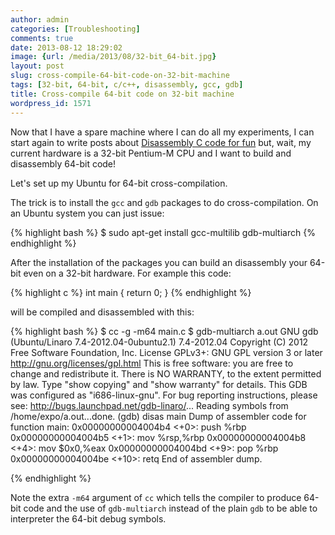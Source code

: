 ```yaml
---
author: admin
categories: [Troubleshooting]
comments: true
date: 2013-08-12 18:29:02
image: {url: /media/2013/08/32-bit_64-bit.jpg}
layout: post
slug: cross-compile-64-bit-code-on-32-bit-machine
tags: [32-bit, 64-bit, c/c++, disassembly, gcc, gdb]
title: Cross-compile 64-bit code on 32-bit machine
wordpress_id: 1571
---
```


Now that I have a spare machine where I can do all my experiments, I can start again to write posts about [Disassembly C code for fun](http://www.expobrain.net/tag/disassembly/) but, wait, my current hardware is a 32-bit Pentium-M CPU and I want to build and disassembly 64-bit code!

Let's set up my Ubuntu for 64-bit cross-compilation.

<!--more-->

The trick is to install the `gcc` and `gdb` packages to do cross-compilation. On an Ubuntu system you can just issue:

{% highlight bash %}
$ sudo apt-get install gcc-multilib gdb-multiarch
{% endhighlight %}

After the installation of the packages you can build an disassembly your 64-bit even on a 32-bit hardware. For example this code:

{% highlight c %}
int main {
    return 0;
}
{% endhighlight %}

will be compiled and disassembled with this:

{% highlight bash %}
$ cc -g -m64 main.c
$ gdb-multiarch a.out
GNU gdb (Ubuntu/Linaro 7.4-2012.04-0ubuntu2.1) 7.4-2012.04
Copyright (C) 2012 Free Software Foundation, Inc.
License GPLv3+: GNU GPL version 3 or later <http://gnu.org/licenses/gpl.html>
This is free software: you are free to change and redistribute it.
There is NO WARRANTY, to the extent permitted by law.  Type "show copying"
and "show warranty" for details.
This GDB was configured as "i686-linux-gnu".
For bug reporting instructions, please see:
<http://bugs.launchpad.net/gdb-linaro/>...
Reading symbols from /home/expo/a.out...done.
(gdb) disas main
Dump of assembler code for function main:
   0x00000000004004b4 <+0>: push   %rbp
   0x00000000004004b5 <+1>: mov    %rsp,%rbp
   0x00000000004004b8 <+4>: mov    $0x0,%eax
   0x00000000004004bd <+9>: pop    %rbp
   0x00000000004004be <+10>:    retq
End of assembler dump.

{% endhighlight %}

Note the extra `-m64` argument of `cc` which tells the compiler to produce 64-bit code and the use of `gdb-multiarch` instead of the plain `gdb` to be able to interpreter the 64-bit debug symbols.
